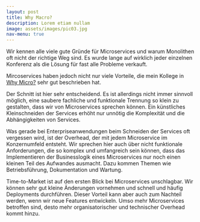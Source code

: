 ```yaml
---
layout: post
title: Why Macro?
description: Lorem etiam nullam
image: assets/images/pic03.jpg
nav-menu: true
---
```


Wir kennen alle viele gute Gründe für Microservices und warum Monolithen oft nicht der richtige Weg sind.
Es wurde lange auf wirklich jeder einzelnen Konferenz als die Lösung für fast alle Probleme verkauft.

Mircoservices haben jedoch nicht nur viele Vorteile, die mein Kollege in [Why Micro?](./why-micro.html)
sehr gut beschrieben hat.

Der Schnitt ist hier sehr entscheidend. Es ist allerdings nicht immer sinnvoll möglich, eine saubere fachliche und
funktionale Trennung so klein zu gestalten, dass wir von Microservices sprechen können. Ein künstliches Kleinschneiden
der Services erhöht nur unnötig die Komplexität und die Abhängigkeiten von Services.

Was gerade bei Enterpriseanwendungen beim Schneiden der Services oft vergessen wird, ist der Overhead, der mit jedem
Microservice im Konzernumfeld entsteht. Wir sprechen hier auch über nicht funktionale Anforderungen, die so komplex und
umfangreich sein können, dass das Implementieren der Businesslogik eines Microservices nur noch einen kleinen Teil des
Aufwandes ausmacht. Dazu kommen Themen wie Betriebsführung, Dokumentation und Wartung.

Time-to-Market ist auf den ersten Blick bei Microservices unschlagbar. Wir können sehr gut kleine Änderungen vornehmen
und schnell und häufig Deployments durchführen. Dieser Vorteil kann aber auch zum Nachteil werden, wenn wir neue
Features entwickeln. Umso mehr Microservices betroffen sind, desto mehr organisatorischer und technischer Overhead
kommt hinzu.
